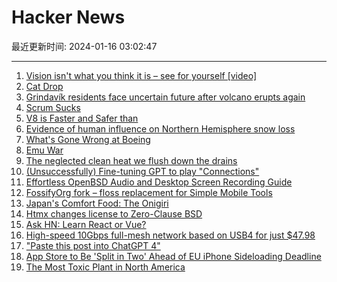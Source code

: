 # Hacker News

最近更新时间: 2024-01-16 03:02:47

--- 
1. [Vision isn't what you think it is – see for yourself [video]](https://www.youtube.com/watch?v=JTKwpqE9fsc) 
2. [Cat Drop](https://en.wikipedia.org/wiki/Operation_Cat_Drop) 
3. [Grindavík residents face uncertain future after volcano erupts again](https://www.theguardian.com/world/2024/jan/15/grindavik-residents-face-uncertain-future-after-volcano-erupts-again-iceland) 
4. [Scrum Sucks](https://blog.mb-consulting.dev/scrum-sucks-9960011fc5cf) 
5. [V8 is Faster and Safer than](https://v8.dev/blog/holiday-season-2023) 
6. [Evidence of human influence on Northern Hemisphere snow loss](https://www.nature.com/articles/s41586-023-06794-y) 
7. [What's Gone Wrong at Boeing](https://www.theatlantic.com/ideas/archive/2024/01/boeing-737-max-corporate-culture/677120/) 
8. [Emu War](https://en.wikipedia.org/wiki/Emu_War) 
9. [The neglected clean heat we flush down the drains](https://www.bbc.co.uk/future/article/20240103-sewage-a-low-cost-low-carbon-way-to-warm-homes) 
10. [(Unsuccessfully) Fine-tuning GPT to play "Connections"](https://www.danielcorin.com/posts/2024/fine-tuning-connections/) 
11. [Effortless OpenBSD Audio and Desktop Screen Recording Guide](https://www.undeadly.org/cgi?action=article;sid=20240115170740) 
12. [FossifyOrg fork – floss replacement for Simple Mobile Tools](https://github.com/FossifyOrg) 
13. [Japan's Comfort Food: The Onigiri](https://one-from-nippon.ghost.io/onigiri/) 
14. [Htmx changes license to Zero-Clause BSD](https://github.com/bigskysoftware/htmx/commit/e16f1865a494b6281f8a44ed0db5338e718b3f07) 
15. [Ask HN: Learn React or Vue?](https://news.ycombinator.com/item?id=39003942) 
16. [High-speed 10Gbps full-mesh network based on USB4 for just $47.98](https://fangpenlin.com/posts/2024/01/14/high-speed-usb4-mesh-network/) 
17. ["Paste this post into ChatGPT 4"](https://twitter.com/goodside/status/1746685366952735034) 
18. [App Store to Be 'Split in Two' Ahead of EU iPhone Sideloading Deadline](https://www.macrumors.com/2024/01/15/app-store-to-be-split-in-two/) 
19. [The Most Toxic Plant in North America](https://www.atlasobscura.com/articles/spotted-water-hemlock-toxic-plant) 
